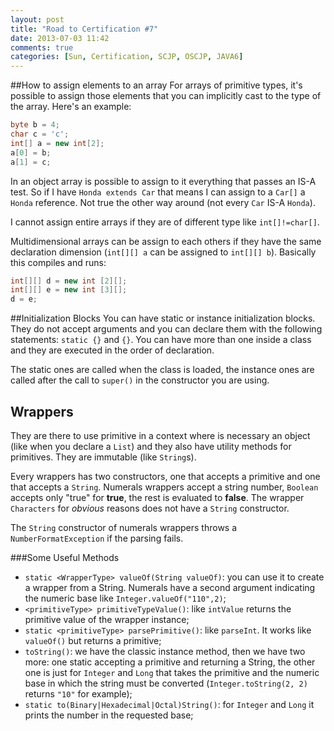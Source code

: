 ```yaml
---
layout: post
title: "Road to Certification #7"
date: 2013-07-03 11:42
comments: true
categories: [Sun, Certification, SCJP, OSCJP, JAVA6]
---
```

##How to assign elements to an array
For arrays of primitive types, it's possible to assign those elements that you can implicitly cast to the type of the array. Here's an example:
``` java ARRAY ASSIGNMENT EXAMPLE
byte b = 4;
char c = 'c';
int[] a = new int[2];
a[0] = b;
a[1] = c;
```
In an object array is possible to assign to it everything that passes an IS-A test. So if I have `Honda extends Car` that means I can assign to a `Car[]` a `Honda` reference. Not true the other way around (not every `Car` IS-A `Honda`).

I cannot assign entire arrays if they are of different type like `int[]!=char[]`.

Multidimensional arrays can be assign to each others if they have the same declaration dimension (`int[][] a` can be assigned to `int[][] b`). Basically this compiles and runs:
``` java ARRAY ASSIGNMENT EXAMPLE
int[][]	d = new int [2][];
int[][] e = new int [3][];			
d = e;
```
<!-- more -->
##Initialization Blocks
You can have static or instance initialization blocks. They do not accept arguments and you can declare them with the following statements: `static {}` and `{}`. You can have more than one inside a class and they are executed in the order of declaration.

The static ones are called when the class is loaded, the instance ones are called after the call to `super()` in the constructor you are using.
## Wrappers

They are there to use primitive in a context where is necessary an object (like when you declare a `List`) and they also have utility methods for primitives. They are immutable (like `String`s).

Every wrappers has two constructors, one that accepts a primitive and one that accepts a `String`. Numerals wrappers accept a string number, `Boolean` accepts only "true" for **true**, the rest is evaluated to **false**. The wrapper `Characters` for *obvious* reasons does not have a `String` constructor.

The `String` constructor of numerals wrappers throws a `NumberFormatException` if the parsing fails.

###Some Useful Methods

* `static <WrapperType> valueOf(String valueOf)`: you can use it to create a wrapper from a String. Numerals have a second argument indicating the numeric base like `Integer.valueOf("110",2)`;
* `<primitiveType> primitiveTypeValue()`: like `intValue` returns the primitive value of the wrapper instance; 
* `static <primitiveType> parsePrimitive()`: like `parseInt`. It works like `valueOf()` but returns a primitive;
* `toString()`: we have the classic instance method, then we have two more: one static accepting a primitive and returning a String, the other one is just for `Integer` and `Long` that takes the primitive and the numeric base in which the string must be converted (`Integer.toString(2, 2)` returns `"10"` for example);
* `static to(Binary|Hexadecimal|Octal)String()`: for `Integer` and `Long` it prints the number in the requested base; 
